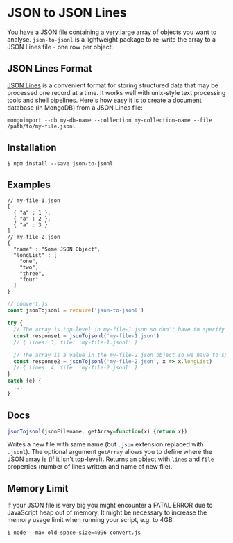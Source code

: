 # JSON to JSON Lines

You have a JSON file containing a very large array of objects you want to analyse.
`json-to-jsonl` is a lightweight package to re-write the array to a JSON Lines file - one row per object.

## JSON Lines Format

[JSON Lines](http://jsonlines.org/) is a convenient format for storing structured data that may be processed one record at a time. It works well with unix-style text processing tools and shell pipelines.  Here's how easy it is to create a document database (in MongoDB) from a JSON Lines file:
```
mongoimport --db my-db-name --collection my-collection-name --file /path/to/my-file.jsonl
```

## Installation
```
$ npm install --save json-to-jsonl
```

## Examples

```json5
// my-file-1.json
[
  { "a" : 1 },
  { "a" : 2 },
  { "a" : 3 }
]
// my-file-2.json
{
  "name" : "Some JSON Object",
  "longList" : [
    "one",
    "two",
    "three",
    "four"
  ]
}
```

```js
// convert.js
const jsonTojsonl = require('json-to-jsonl')

try {
  // The array is top-level in my-file-1.json so don't have to specify getArray func:
  const response1 = jsonTojsonl('my-file-1.json')
  // { lines: 3, file: 'my-file-1.jsonl' }

  // The array is a value in the my-file-2.json object so we have to specify a getArray func:
  const response2 = jsonTojsonl('my-file-2.json', x => x.longList)
  // { lines: 4, file: 'my-file-2.jsonl' }
}
catch (e) {
  ...
}
```

## Docs
```js
jsonTojsonl(jsonFilename, getArray=function(x) {return x})
```
Writes a new file with same name (but `.json` extension replaced with `.jsonl`).  The optional argument `getArray` allows you to define where the JSON array is (if it isn't top-level).
Returns an object with `lines` and `file` properties (number of lines written and name of new file).

## Memory Limit
If your JSON file is very big you might encounter a FATAL ERROR due to JavaScript heap out of memory.  It might be necessary to increase the memory usage limit when running your script, e.g. to 4GB:
```
$ node --max-old-space-size=4096 convert.js
```
